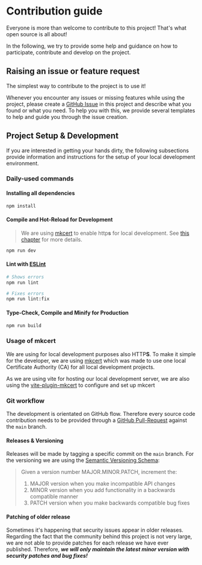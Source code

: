 # Contribution guide

Everyone is more than welcome to contribute to this project! That's what open source is all about!

In the following, we try to provide some help and guidance on how to participate, contribute and develop on the project.

## Raising an issue or feature request

The simplest way to contribute to the project is to use it!

Whenever you encounter any issues or missing features while using the project, please create a [GitHub Issue](https://github.com/fr-webservices/my-prs/issues) in this project and describe what you found or what you need. To help you with this, we provide several templates to help and guide you through the issue creation.

## Project Setup & Development

If you are interested in getting your hands dirty, the following subsections provide information and instructions for the setup of your local development environment.

### Daily-used commands

#### Installing all dependencies

```sh
npm install
```

#### Compile and Hot-Reload for Development

> We are using [mkcert](https://github.com/FiloSottile/mkcert) to enable http**s** for local development. See [this chapter](#usage-of-mkcert) for more details.

```sh
npm run dev
```

#### Lint with [ESLint](https://eslint.org/)

```sh
# Shows errors
npm run lint

# Fixes errors
npm run lint:fix
```

#### Type-Check, Compile and Minify for Production

```sh
npm run build
```

### Usage of mkcert

We are using for local development purposes also HTTP**S**. To make it simple for the developer, we are using [mkcert](https://github.com/FiloSottile/mkcert) which was made to use one local Certificate Authority (CA) for all local development projects.

As we are using vite for hosting our local development server, we are also using the [vite-plugin-mkcert](https://github.com/liuweiGL/vite-plugin-mkcert) to configure and set up mkcert

### Git workflow

The development is orientated on GitHub flow. Therefore every source code contribution needs to be provided through a [GitHub Pull-Request](https://github.com/fr-webservices/my-prs/pulls) against the `main` branch.

#### Releases & Versioning

Releases will be made by tagging a specific commit on the `main` branch. For the versioning we are using the [Semantic Versioning Schema](https://semver.org/):

> Given a version number MAJOR.MINOR.PATCH, increment the:
>
> 1. MAJOR version when you make incompatible API changes
> 2. MINOR version when you add functionality in a backwards compatible manner
> 3. PATCH version when you make backwards compatible bug fixes

#### Patching of older release

Sometimes it's happening that security issues appear in older releases. Regarding the fact that the community behind this project is not very large, we are not able to provide patches for each release we have ever published. Therefore, _**we will only maintain the latest minor version with security patches and bug fixes!**_
